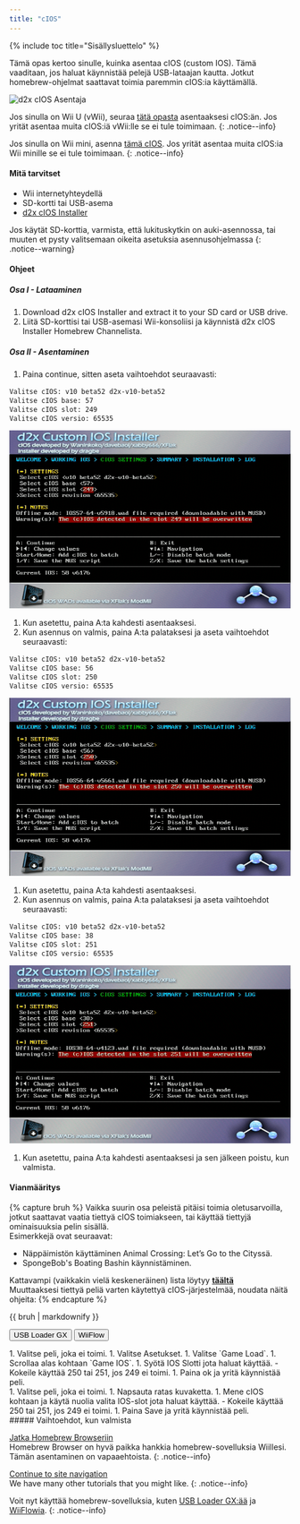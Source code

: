 ```yaml
---
title: "cIOS"
---
```


{% include toc title="Sisällysluettelo" %}

Tämä opas kertoo sinulle, kuinka asentaa cIOS (custom IOS). Tämä vaaditaan, jos haluat käynnistää pelejä USB-lataajan kautta. Jotkut homebrew-ohjelmat saattavat toimia paremmin cIOS:ia käyttämällä.

![d2x cIOS Asentaja](/images/cios/cIOS.png)

Jos sinulla on Wii U (vWii), seuraa [tätä opasta](https://wiiu.hacks.guide/#/vwii-modding) asentaaksesi cIOS:än. Jos yrität asentaa muita cIOS:iä vWii:lle se ei tule toimimaan.
{: .notice--info}

Jos sinulla on Wii mini, asenna [tämä cIOS](cios-mini). Jos yrität asentaa muita cIOS:ia Wii minille se ei tule toimimaan.
{: .notice--info}

#### Mitä tarvitset

* Wii internetyhteydellä
* SD-kortti tai USB-asema
* [d2x cIOS Installer](https://hbb1.oscwii.org/hbb/d2x-cios-installer/d2x-cios-installer.zip)

Jos käytät SD-korttia, varmista, että lukituskytkin on auki-asennossa, tai muuten et pysty valitsemaan oikeita asetuksia asennusohjelmassa
{: .notice--warning}

#### Ohjeet

##### Osa I - Lataaminen

1. Download d2x cIOS Installer and extract it to your SD card or USB drive.
1. Liitä SD-korttisi tai USB-asemasi Wii-konsoliisi ja käynnistä d2x cIOS Installer Homebrew Channelista.

##### Osa II - Asentaminen

1. Paina continue, sitten aseta vaihtoehdot seuraavasti:
```
Valitse cIOS: v10 beta52 d2x-v10-beta52
Valitse cIOS base: 57
Valitse cIOS slot: 249
Valitse cIOS versio: 65535
```
![Asenna cIOS 249](/images/cios/Install249.png)
1. Kun asetettu, paina A:ta kahdesti asentaaksesi.
1. Kun asennus on valmis, paina A:ta palataksesi ja aseta vaihtoehdot seuraavasti:
```
Valitse cIOS: v10 beta52 d2x-v10-beta52
Valitse cIOS base: 56
Valitse cIOS slot: 250
Valitse cIOS versio: 65535
```
![Asenna cIOS 250](/images/cios/Install250.png)
1. Kun asetettu, paina A:ta kahdesti asentaaksesi.
1. Kun asennus on valmis, paina A:ta palataksesi ja aseta vaihtoehdot seuraavasti:
```
Valitse cIOS: v10 beta52 d2x-v10-beta52
Valitse cIOS base: 38
Valitse cIOS slot: 251
Valitse cIOS versio: 65535
```
![Asenna cIOS 251](/images/cios/Install251.png)
1. Kun asetettu, paina A:ta kahdesti asentaaksesi ja sen jälkeen poistu, kun valmista.

#### Vianmääritys

{% capture bruh %}
Vaikka suurin osa peleistä pitäisi toimia oletusarvoilla, jotkut saattavat vaatia tiettyä cIOS toimiakseen, tai käyttää tiettyjä ominaisuuksia pelin sisällä.<br> Esimerkkejä ovat seuraavat:
* Näppäimistön käyttäminen Animal Crossing: Let’s Go to the Cityssä.
* SpongeBob's Boating Bashin käynnistäminen.

Kattavampi (vaikkakin vielä keskeneräinen) lista löytyy [**täältä**](https://wiki.gbatemp.net/wiki/Wii_cIOS_base_Compatibility_List)<br> Muuttaaksesi tiettyä peliä varten käytettyä cIOS-järjestelmää, noudata näitä ohjeita:
{% endcapture %}
<div class="notice--warning">{{ bruh | markdownify }}</div>

<button class="tablinks btn btn--large btn--primary" id="defaultOpen" onclick="openTab(event, 'usbloadergx')">USB Loader GX</button>
<button class="tablinks btn btn--large btn--info" onclick="openTab(event, 'wiiflow')">WiiFlow</button>

<div id="usbloadergx" class="blanktabcontent" markdown="1">
1. Valitse peli, joka ei toimi.
1. Valitse Asetukset.
1. Valitse `Game Load`.
1. Scrollaa alas kohtaan `Game IOS`.
1. Syötä IOS Slotti jota haluat käyttää.
    - Kokeile käyttää 250 tai 251, jos 249 ei toimi.
1. Paina ok ja yritä käynnistää peli.
</div>
<div id="wiiflow" class="blanktabcontent" markdown="1">
1. Valitse peli, joka ei toimi.
1. Napsauta ratas kuvaketta.
1. Mene cIOS kohtaan ja käytä nuolia valita IOS-slot jota haluat käyttää.
    - Kokeile käyttää 250 tai 251, jos 249 ei toimi.
1. Paina Save ja yritä käynnistää peli.
</div>
##### Vaihtoehdot, kun valmista

[Jatka Homebrew Browseriin](hbb)<br> Homebrew Browser on hyvä paikka hankkia homebrew-sovelluksia Wiillesi. Tämän asentaminen on vapaaehtoista.
{: .notice--info}

[Continue to site navigation](site-navigation)<br> We have many other tutorials that you might like.
{: .notice--info}

Voit nyt käyttää homebrew-sovelluksia, kuten [USB Loader GX:ää](usbloadergx) ja [WiiFlowia](wiiflow).
{: .notice--info}

<script>
    let tabcontent = document.getElementsByClassName("blanktabcontent");
    let tablinks = document.getElementsByClassName("tablinks");

    function openTab(evt, tabName) {
        let element;

        for (element of tabcontent) {
            element.style.display = "none";
        }

        for (element of tablinks) {
            element.className = element.className.replace("btn--primary", "btn--info");
            if (!element.className.includes('btn--info'))
                element.className += " btn--info";
        }

        document.getElementById(tabName).style.display = "block";
        evt.currentTarget.className = evt.currentTarget.className.replace("btn--info", "btn--primary");
    }

    // Get the element with id="defaultOpen" and click on it
    document.getElementById("defaultOpen").click();
</script>
